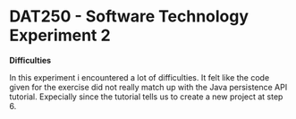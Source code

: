 # DAT250 - Software Technology Experiment 2

**Difficulties**
 
In this experiment i encountered a lot of difficulties. It felt like the code given for the exercise did not really match up with the Java persistence API tutorial. Expecially since the tutorial tells us to create a new project at step 6.
